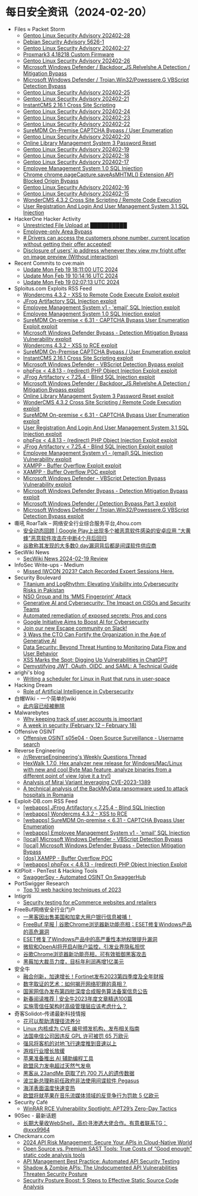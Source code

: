 # 每日安全资讯（2024-02-20）

- Files ≈ Packet Storm
  - [Gentoo Linux Security Advisory 202402-28](https://packetstormsecurity.com/files/177192/glsa-202402-28.txt)
  - [Debian Security Advisory 5626-1](https://packetstormsecurity.com/files/177191/dsa-5626-1.txt)
  - [Gentoo Linux Security Advisory 202402-27](https://packetstormsecurity.com/files/177190/glsa-202402-27.txt)
  - [Proxmark3 4.18218 Custom Firmware](https://packetstormsecurity.com/files/177189/proxmark3-4.18218.zip)
  - [Gentoo Linux Security Advisory 202402-26](https://packetstormsecurity.com/files/177188/glsa-202402-26.txt)
  - [Microsoft Windows Defender / Backdoor_JS.Relvelshe.A Detection / Mitigation Bypass](https://packetstormsecurity.com/files/177187/Windows_Defender_Backdoor_JS.Relvelshe.A_Detection_Mitigation_Bypass.txt)
  - [Microsoft Windows Defender / Trojan.Win32/Powessere.G VBScript Detection Bypass](https://packetstormsecurity.com/files/177186/MICROSOFT_WINDOWS_DEFENDER_VBSCRIPT_TROJAN_MITIGATION_BYPASS.txt)
  - [Gentoo Linux Security Advisory 202402-25](https://packetstormsecurity.com/files/177185/glsa-202402-25.txt)
  - [Gentoo Linux Security Advisory 202402-21](https://packetstormsecurity.com/files/177184/glsa-202402-21.txt)
  - [InstantCMS 2.16.1 Cross Site Scripting](https://packetstormsecurity.com/files/177183/instantcms2161-xss.txt)
  - [Gentoo Linux Security Advisory 202402-24](https://packetstormsecurity.com/files/177182/glsa-202402-24.txt)
  - [Gentoo Linux Security Advisory 202402-23](https://packetstormsecurity.com/files/177181/glsa-202402-23.txt)
  - [Gentoo Linux Security Advisory 202402-22](https://packetstormsecurity.com/files/177180/glsa-202402-22.txt)
  - [SureMDM On-Premise CAPTCHA Bypass / User Enumeration](https://packetstormsecurity.com/files/177179/suremdmonpremise-bypassenumerate.txt)
  - [Gentoo Linux Security Advisory 202402-20](https://packetstormsecurity.com/files/177178/glsa-202402-20.txt)
  - [Online Library Management System 3 Password Reset](https://packetstormsecurity.com/files/177177/olms3-passwordreset.txt)
  - [Gentoo Linux Security Advisory 202402-19](https://packetstormsecurity.com/files/177176/glsa-202402-19.txt)
  - [Gentoo Linux Security Advisory 202402-18](https://packetstormsecurity.com/files/177175/glsa-202402-18.txt)
  - [Gentoo Linux Security Advisory 202402-17](https://packetstormsecurity.com/files/177174/glsa-202402-17.txt)
  - [Employee Management System 1.0 SQL Injection](https://packetstormsecurity.com/files/177173/employeems10-sql.txt)
  - [Chrome chrome.pageCapture.saveAsMHTML() Extension API Blocked Origin Bypass](https://packetstormsecurity.com/files/177172/GS20240219141210.tgz)
  - [Gentoo Linux Security Advisory 202402-16](https://packetstormsecurity.com/files/177171/glsa-202402-16.txt)
  - [Gentoo Linux Security Advisory 202402-15](https://packetstormsecurity.com/files/177170/glsa-202402-15.txt)
  - [WonderCMS 4.3.2 Cross Site Scripting / Remote Code Execution](https://packetstormsecurity.com/files/177169/wondercms432-xssexec.txt)
  - [User Registration And Login And User Management System 3.1 SQL Injection](https://packetstormsecurity.com/files/177168/urlums31-sql.txt)
- HackerOne Hacker Activity
  - [Unrestricted File Upload at ██████████](https://hackerone.com/reports/2357778)
  - [Employee-only Area Bypass](https://hackerone.com/reports/2299571)
  - [# Drivers can access the customers phone number, current location without getting their offer accepted!](https://hackerone.com/reports/1785079)
  - [Disclosure of users' ip address whenever they view my fright offer on image preview (Without interaction)](https://hackerone.com/reports/1782467)
- Recent Commits to cve:main
  - [Update Mon Feb 19 18:11:00 UTC 2024](https://github.com/trickest/cve/commit/77a170e31f7679c659c7babb9c01b1c1b9009211)
  - [Update Mon Feb 19 10:14:16 UTC 2024](https://github.com/trickest/cve/commit/476b28475e293bfeb3b731d2cf9e94430c6da069)
  - [Update Mon Feb 19 02:07:13 UTC 2024](https://github.com/trickest/cve/commit/30f6aa901eb881ebc8c19e859d5723ebb80d4705)
- Sploitus.com Exploits RSS Feed
  - [Wondercms 4.3.2 - XSS to Remote Code Execute Exploit exploit](https://sploitus.com/exploit?id=1337DAY-ID-39344&utm_source=rss&utm_medium=rss)
  - [JFrog Artifactory SQL Injection exploit](https://sploitus.com/exploit?id=PACKETSTORM:177162&utm_source=rss&utm_medium=rss)
  - [Employee Management System v1 - &#039;email&#039; SQL Injection exploit](https://sploitus.com/exploit?id=EDB-ID:51803&utm_source=rss&utm_medium=rss)
  - [Employee Management System 1.0 SQL Injection exploit](https://sploitus.com/exploit?id=PACKETSTORM:177173&utm_source=rss&utm_medium=rss)
  - [SureMDM On-premise < 6.31 - CAPTCHA Bypass User Enumeration Exploit exploit](https://sploitus.com/exploit?id=1337DAY-ID-39342&utm_source=rss&utm_medium=rss)
  - [Microsoft Windows Defender Bypass - Detection Mitigation Bypass Vulnerability exploit](https://sploitus.com/exploit?id=1337DAY-ID-39339&utm_source=rss&utm_medium=rss)
  - [Wondercms 4.3.2 - XSS to RCE exploit](https://sploitus.com/exploit?id=EDB-ID:51805&utm_source=rss&utm_medium=rss)
  - [SureMDM On-Premise CAPTCHA Bypass / User Enumeration exploit](https://sploitus.com/exploit?id=PACKETSTORM:177179&utm_source=rss&utm_medium=rss)
  - [InstantCMS 2.16.1 Cross Site Scripting exploit](https://sploitus.com/exploit?id=PACKETSTORM:177183&utm_source=rss&utm_medium=rss)
  - [Microsoft Windows Defender - VBScript Detection Bypass exploit](https://sploitus.com/exploit?id=EDB-ID:51802&utm_source=rss&utm_medium=rss)
  - [phpFox &lt; 4.8.13 - (redirect) PHP Object Injection Exploit exploit](https://sploitus.com/exploit?id=EDB-ID:51799&utm_source=rss&utm_medium=rss)
  - [JFrog Artifactory &lt; 7.25.4 - Blind SQL Injection exploit](https://sploitus.com/exploit?id=EDB-ID:51806&utm_source=rss&utm_medium=rss)
  - [Microsoft Windows Defender / Backdoor_JS.Relvelshe.A Detection / Mitigation Bypass exploit](https://sploitus.com/exploit?id=PACKETSTORM:177187&utm_source=rss&utm_medium=rss)
  - [Online Library Management System 3 Password Reset exploit](https://sploitus.com/exploit?id=PACKETSTORM:177177&utm_source=rss&utm_medium=rss)
  - [WonderCMS 4.3.2 Cross Site Scripting / Remote Code Execution exploit](https://sploitus.com/exploit?id=PACKETSTORM:177169&utm_source=rss&utm_medium=rss)
  - [SureMDM On-premise &lt; 6.31 - CAPTCHA Bypass User Enumeration exploit](https://sploitus.com/exploit?id=EDB-ID:51804&utm_source=rss&utm_medium=rss)
  - [User Registration And Login And User Management System 3.1 SQL Injection exploit](https://sploitus.com/exploit?id=PACKETSTORM:177168&utm_source=rss&utm_medium=rss)
  - [phpFox < 4.8.13 - (redirect) PHP Object Injection Exploit exploit](https://sploitus.com/exploit?id=1337DAY-ID-39337&utm_source=rss&utm_medium=rss)
  - [JFrog Artifactory < 7.25.4 - Blind SQL Injection Exploit exploit](https://sploitus.com/exploit?id=1337DAY-ID-39343&utm_source=rss&utm_medium=rss)
  - [Employee Management System v1 - (email) SQL Injection Vulnerability exploit](https://sploitus.com/exploit?id=1337DAY-ID-39341&utm_source=rss&utm_medium=rss)
  - [XAMPP - Buffer Overflow Exploit exploit](https://sploitus.com/exploit?id=1337DAY-ID-39338&utm_source=rss&utm_medium=rss)
  - [XAMPP - Buffer Overflow POC exploit](https://sploitus.com/exploit?id=EDB-ID:51800&utm_source=rss&utm_medium=rss)
  - [Microsoft Windows Defender - VBScript Detection Bypass Vulnerability exploit](https://sploitus.com/exploit?id=1337DAY-ID-39340&utm_source=rss&utm_medium=rss)
  - [Microsoft Windows Defender Bypass - Detection Mitigation Bypass exploit](https://sploitus.com/exploit?id=EDB-ID:51801&utm_source=rss&utm_medium=rss)
  - [Microsoft Windows Defender / Detection Bypass Part 3 exploit](https://sploitus.com/exploit?id=PACKETSTORM:177164&utm_source=rss&utm_medium=rss)
  - [Microsoft Windows Defender / Trojan.Win32/Powessere.G VBScript Detection Bypass exploit](https://sploitus.com/exploit?id=PACKETSTORM:177186&utm_source=rss&utm_medium=rss)
- 嘶吼 RoarTalk – 网络安全行业综合服务平台,4hou.com
  - [安全动态回顾 | Google Play上出现多个被恶意软件感染的安卓应用    “大黄蜂”恶意软件攻击在中断4个月后回归](https://www.4hou.com/posts/MK31)
  - [谷歌称其发现的大多数0 day漏洞背后都是间谍软件供应商](https://www.4hou.com/posts/L13v)
- SecWiki News
  - [SecWiki News 2024-02-19 Review](http://www.sec-wiki.com/?2024-02-19)
- InfoSec Write-ups - Medium
  - [Missed IWCON 2023? Catch Recorded Expert Sessions Here.](https://infosecwriteups.com/missed-iwcon-2023-catch-recorded-expert-sessions-here-8d62cf34dd37?source=rss----7b722bfd1b8d---4)
- Security Boulevard
  - [Titanium and LogRhythm: Elevating Visibility into Cybersecurity Risks in Pakistan](https://securityboulevard.com/2024/02/titanium-and-logrhythm-elevating-visibility-into-cybersecurity-risks-in-pakistan/)
  - [NSO Group and Its ‘MMS Fingerprint’ Attack](https://securityboulevard.com/2024/02/nso-group-and-its-mms-fingerprint-attack/)
  - [Generative AI and Cybersecurity: The Impact on CISOs and Security Teams](https://securityboulevard.com/2024/02/generative-ai-and-cybersecurity-the-impact-on-cisos-and-security-teams/)
  - [Automated remediation of exposed secrets: Pros and cons](https://securityboulevard.com/2024/02/automated-remediation-of-exposed-secrets-pros-and-cons/)
  - [Google Initiative Aims to Boost AI for Cybersecurity](https://securityboulevard.com/2024/02/google-initiative-aims-to-boost-ai-for-cybersecurity/)
  - [Join our new Escape community on Slack!](https://securityboulevard.com/2024/02/join-our-new-escape-community-on-slack/)
  - [3 Ways the CTO Can Fortify the Organization in the Age of Generative AI](https://securityboulevard.com/2024/02/3-ways-the-cto-can-fortify-the-organization-in-the-age-of-generative-ai/)
  - [Data Security: Beyond Threat Hunting to Monitoring Data Flow and User Behavior](https://securityboulevard.com/2024/02/data-security-beyond-threat-hunting-to-monitoring-data-flow-and-user-behavior/)
  - [XSS Marks the Spot: Digging Up Vulnerabilities in ChatGPT](https://securityboulevard.com/2024/02/xss-marks-the-spot-digging-up-vulnerabilities-in-chatgpt/)
  - [Demystifying JWT, OAuth, OIDC, and SAML: A Technical Guide](https://securityboulevard.com/2024/02/demystifying-jwt-oauth-oidc-and-saml-a-technical-guide/)
- arighi's blog
  - [Writing a scheduler for Linux in Rust that runs in user-space](http://arighi.blogspot.com/2024/02/writing-scheduler-for-linux-in-rust.html)
- Hacking Dream
  - [Role of Artificial Intelligence in Cybersecurity](https://www.hackingdream.net/2024/02/role-of-artificial-intelligence-in-cyber-security.html)
- 白帽Wiki - 一个简单的wiki
  - [此内容已经被删除](https://key08.com/index.php/2024/02/19/1829.html)
- Malwarebytes
  - [Why keeping track of user accounts is important](https://www.malwarebytes.com/blog/news/2024/02/why-keeping-track-of-user-accounts-is-important)
  - [A week in security (February 12 &#8211; February 18)](https://www.malwarebytes.com/blog/news/2024/02/a-week-in-security-february-12-february-18-2)
- Offensive OSINT
  - [Offensive OSINT s05e04 - Open Source Surveillance - Username search](https://www.offensiveosint.io/offensive-osint-s05e04-open-source-surveillance-username-search/)
- Reverse Engineering
  - [/r/ReverseEngineering's Weekly Questions Thread](https://www.reddit.com/r/ReverseEngineering/comments/1aui22e/rreverseengineerings_weekly_questions_thread/)
  - [HexWalk 1.7.0, Hex analyzer new release for Windows/Mac/Linux with new and cool Byte Map feature, analyze binaries from a different point of view (give it a try!)](https://www.reddit.com/r/ReverseEngineering/comments/1auygqh/hexwalk_170_hex_analyzer_new_release_for/)
  - [Analysis of Mirai Variant leveraging CVE-2023-1389](https://www.reddit.com/r/ReverseEngineering/comments/1auvqtd/analysis_of_mirai_variant_leveraging_cve20231389/)
  - [A technical analysis of the BackMyData ransomware used to attack hospitals in Romania](https://www.reddit.com/r/ReverseEngineering/comments/1aumjvj/a_technical_analysis_of_the_backmydata_ransomware/)
- Exploit-DB.com RSS Feed
  - [[webapps] JFrog Artifactory < 7.25.4 - Blind SQL Injection](https://www.exploit-db.com/exploits/51806)
  - [[webapps] Wondercms 4.3.2 - XSS to RCE](https://www.exploit-db.com/exploits/51805)
  - [[webapps] SureMDM On-premise < 6.31 - CAPTCHA Bypass User Enumeration](https://www.exploit-db.com/exploits/51804)
  - [[webapps] Employee Management System v1 - 'email' SQL Injection](https://www.exploit-db.com/exploits/51803)
  - [[local] Microsoft Windows Defender - VBScript Detection Bypass](https://www.exploit-db.com/exploits/51802)
  - [[local] Microsoft Windows Defender Bypass - Detection Mitigation Bypass](https://www.exploit-db.com/exploits/51801)
  - [[dos] XAMPP - Buffer Overflow POC](https://www.exploit-db.com/exploits/51800)
  - [[webapps] phpFox < 4.8.13 - (redirect) PHP Object Injection Exploit](https://www.exploit-db.com/exploits/51799)
- KitPloit - PenTest &amp; Hacking Tools
  - [SwaggerSpy - Automated OSINT On SwaggerHub](http://www.kitploit.com/2024/02/swaggerspy-automated-osint-on-swaggerhub.html)
- PortSwigger Research
  - [Top 10 web hacking techniques of 2023](https://portswigger.net/research/top-10-web-hacking-techniques-of-2023)
- Intigriti
  - [Security testing for eCommerce websites and retailers](https://blog.intigriti.com/2024/02/19/security-testing-ecommerce-websites/)
- FreeBuf网络安全行业门户
  - [一黑客因出售美国和加拿大用户银行信息被捕！](https://www.freebuf.com/news/391984.html)
  - [FreeBuf 早报 | 谷歌Chrome浏览器新功能亮相；ESET修复Windows产品的高危漏洞](https://www.freebuf.com/news/391974.html)
  - [ESET修复了Windows产品中的高严重性本地权限提升漏洞](https://www.freebuf.com/news/391969.html)
  - [微软和OpenAI将开启AI账户监控，引发业界隐私担忧](https://www.freebuf.com/news/391967.html)
  - [谷歌Chrome浏览器新功能亮相，可有效抵御黑客攻击](https://www.freebuf.com/news/391956.html)
  - [黑莓加大裁员力度，目标年利润再增1亿美元](https://www.freebuf.com/news/391949.html)
- 安全牛
  - [融合创新，加速增长！Fortinet发布2023第四季度及全年财报](https://www.aqniu.com/vendor/102601.html)
  - [数字取证的艺术：如何揭开网络犯罪的真相？](https://www.aqniu.com/homenews/102598.html)
  - [国家网信办发布第四批深度合成服务算法备案信息公告](https://www.aqniu.com/industry/102596.html)
  - [新春阅读推荐 | 安全牛2023年度文章精选100篇](https://www.aqniu.com/industry/102593.html)
  - [实施零信任架构时高级管理层应该考虑什么？](https://www.aqniu.com/industry/102590.html)
- 奇客Solidot–传递最新科技情报
  - [花可以帮助清理径流养分](https://www.solidot.org/story?sid=77391)
  - [Linux 内核成为 CVE 编号颁发机构，发布相关指南](https://www.solidot.org/story?sid=77390)
  - [法国电信公司因违反 GPL 许可被罚 65 万欧元](https://www.solidot.org/story?sid=77389)
  - [强风将客机的对地飞行速度推到音速以上](https://www.solidot.org/story?sid=77388)
  - [游戏行业增长放缓](https://www.solidot.org/story?sid=77387)
  - [苹果准备推出 AI 辅助编程工具](https://www.solidot.org/story?sid=77386)
  - [欧盟风力发电超过天然气发电](https://www.solidot.org/story?sid=77385)
  - [黑客从 23andMe 窃取了约 700 万人的遗传数据](https://www.solidot.org/story?sid=77384)
  - [波兰新总理称前任政府非法使用间谍软件 Pegasus](https://www.solidot.org/story?sid=77383)
  - [海洋表面温度快速变热](https://www.solidot.org/story?sid=77382)
  - [欧盟将就苹果在音乐流媒体领域的反竞争行为罚款 5 亿欧元](https://www.solidot.org/story?sid=77381)
- Security Café
  - [WinRAR RCE Vulnerability Spotlight: APT29’s Zero-Day Tactics](https://securitycafe.ro/2024/02/19/winrar-rce-vulnerability-spotlight-apt29s-zero-day-tactics/)
- 90Sec - 最新话题
  - [长期大量收WebShell，高价寻渗透大佬合作。有意者联系TG：@xxx9964](https://forum.90sec.com/t/topic/2357)
- Checkmarx.com
  - [2024 API Risk Management: Secure Your APIs in Cloud-Native World](https://checkmarx.com/appsec-knowledge-hub/api-security/2024-api-risk-management-secure-your-apis-in-cloud-native-world/)
  - [Open Source vs. Premium SAST Tools: True Costs of “Good enough” static code analysis tools](https://checkmarx.com/appsec-knowledge-hub/sast/open-source-vs-premium-sast-tools-true-costs-of-good-enough-static-code-analysis-tools/)
  - [API Management Best Practice: Automated API Security Testing](https://checkmarx.com/appsec-knowledge-hub/api-security/api-management-best-practice-automated-api-security-testing/)
  - [Shadow & Zombie APIs: The Undocumented API Vulnerabilities Threaten Security Posture](https://checkmarx.com/appsec-knowledge-hub/api-security/shadow-zombie-apis-undocumented-api-vulnerabilities-threaten-security-posture/)
  - [Security Posture Boost: 5 Steps to Effective Static Source Code Analysis](https://checkmarx.com/appsec-knowledge-hub/sast/boost-your-security-posture-5-steps-to-effective-static-source-code-analysis/)
